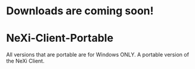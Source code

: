 # Downloads are coming soon!

# NeXi-Client-Portable
All versions that are portable are for Windows ONLY.
A portable version of the NeXi Client.
